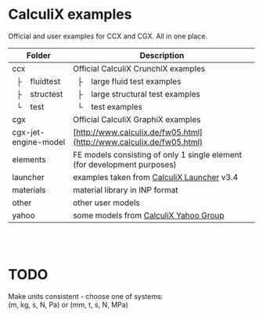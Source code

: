 # CalculiX examples

Official and user examples for CCX and CGX. All in one place.

Folder | Description
--- | ---
ccx | Official CalculiX CrunchiX examples
&nbsp; ├ &nbsp;&nbsp; fluidtest | &nbsp; ├ &nbsp;&nbsp; large fluid test examples
&nbsp; ├ &nbsp;&nbsp; structest | &nbsp; ├ &nbsp;&nbsp; large structural test examples
&nbsp; └ &nbsp;&nbsp; test      | &nbsp; └ &nbsp;&nbsp; test examples
cgx | Official CalculiX GraphiX examples
cgx-jet-engine-model | [http://www.calculix.de/fw05.html](http://www.calculix.de/fw05.html)
elements | FE models consisting of only 1 single element<br/>(for development purposes)
launcher | examples taken from [CalculiX Launcher](http://www.calculixforwin.com/) v3.4
materials | material library in INP format
other | other user models
yahoo | some models from [CalculiX Yahoo Group](https://groups.yahoo.com/neo/groups/CALCULIX)


<br/><br/>



# TODO

Make units consistent - choose one of systems:  
(m, kg, s, N, Pa) or (mm, t, s, N, MPa)
